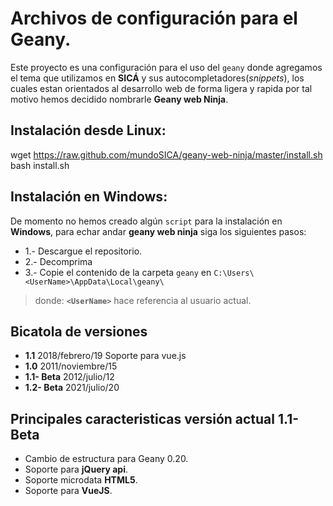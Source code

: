 Archivos de configuración para el Geany.
==========================================================================================

Este proyecto es una configuración para el uso del `geany` donde agregamos el tema que utilizamos en **SICÁ** y sus autocompletadores(_snippets_), los cuales estan orientados al desarrollo web de forma ligera y rapida por tal motivo hemos decidido nombrarle **Geany web Ninja**.



## Instalación desde Linux:

  wget https://raw.github.com/mundoSICA/geany-web-ninja/master/install.sh
  bash install.sh

## Instalación en Windows:

De momento no hemos creado algún `script` para la instalación en **Windows**,
para echar andar **geany web ninja** siga los siguientes pasos:

 - 1.- Descargue el repositorio.
 - 2.- Decomprima
 - 3.- Copie el contenido de la carpeta `geany` en `C:\Users\<UserName>\AppData\Local\geany\`

 > donde: **`<UserName>`** hace referencia al usuario actual.

Bicatola de versiones
--------------------------------------------------------------------------------

 - **1.1** 2018/febrero/19 Soporte para vue.js
 - **1.0** 2011/noviembre/15
 - **1.1- Beta**  2012/julio/12
 - **1.2- Beta**  2021/julio/20

Principales caracteristicas versión actual 1.1- Beta
--------------------------------------------------------------------------------

 - Cambio de estructura para Geany 0.20.
 - Soporte para **jQuery api**.
 - Soporte microdata **HTML5**.
 - Soporte para **VueJS**.
